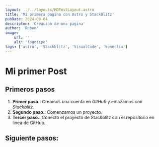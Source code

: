 ```yaml
---
layout: ../../layouts/MDPostLayout.astro
title: 'Mi primera pagina con Astro y StackBlitz'
pubDate: 2024-09-04
descripton: 'Creación de una pagina'
author: 'Ruben'
image:
    url: ''
    alt: 'logotipo'
tags: ['astro', 'Stackblitz', 'VisualCode', 'konectia']
---
```

# Mi primer Post



## Primeros pasos

1. **Primer paso.**: Creamos una cuenta en _GitHub_ y enlazamos con _Stackblitz_.
2. **Segundo paso.**: Comenzamos un proyecto.
3. **Tercer paso.**: Conecto el proyecto de Stackblitz con el repositorio en linea de GitHub.

## Siguiente pasos:


